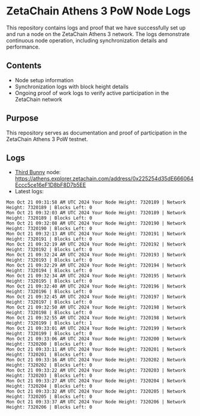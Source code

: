 # ZetaChain Athens 3 PoW Node Logs
This repository contains logs and proof that we have successfully set up and run a node on the ZetaChain Athens 3 network. The logs demonstrate continuous node operation, including synchronization details and performance.

## Contents
- Node setup information
- Synchronization logs with block height details
- Ongoing proof of work logs to verify active participation in the ZetaChain network

## Purpose
This repository serves as documentation and proof of participation in the ZetaChain Athens 3 PoW testnet.

## Logs

- [Third Bunny](https://thirdbunny.xyz/) node: https://athens.explorer.zetachain.com/address/0x225254d35dE666064Eccc5ce16eF1D8bF8D7b5EE
- Latest logs:
```
Mon Oct 21 09:31:58 AM UTC 2024 Your Node Height: 7320189 | Network Height: 7320189 | Blocks Left: 0
Mon Oct 21 09:32:03 AM UTC 2024 Your Node Height: 7320189 | Network Height: 7320189 | Blocks Left: 0
Mon Oct 21 09:32:08 AM UTC 2024 Your Node Height: 7320190 | Network Height: 7320190 | Blocks Left: 0
Mon Oct 21 09:32:13 AM UTC 2024 Your Node Height: 7320191 | Network Height: 7320191 | Blocks Left: 0
Mon Oct 21 09:32:19 AM UTC 2024 Your Node Height: 7320192 | Network Height: 7320192 | Blocks Left: 0
Mon Oct 21 09:32:24 AM UTC 2024 Your Node Height: 7320193 | Network Height: 7320193 | Blocks Left: 0
Mon Oct 21 09:32:29 AM UTC 2024 Your Node Height: 7320194 | Network Height: 7320194 | Blocks Left: 0
Mon Oct 21 09:32:34 AM UTC 2024 Your Node Height: 7320195 | Network Height: 7320195 | Blocks Left: 0
Mon Oct 21 09:32:40 AM UTC 2024 Your Node Height: 7320196 | Network Height: 7320196 | Blocks Left: 0
Mon Oct 21 09:32:45 AM UTC 2024 Your Node Height: 7320197 | Network Height: 7320197 | Blocks Left: 0
Mon Oct 21 09:32:50 AM UTC 2024 Your Node Height: 7320198 | Network Height: 7320198 | Blocks Left: 0
Mon Oct 21 09:32:55 AM UTC 2024 Your Node Height: 7320198 | Network Height: 7320199 | Blocks Left: 1
Mon Oct 21 09:33:01 AM UTC 2024 Your Node Height: 7320199 | Network Height: 7320199 | Blocks Left: 0
Mon Oct 21 09:33:06 AM UTC 2024 Your Node Height: 7320200 | Network Height: 7320200 | Blocks Left: 0
Mon Oct 21 09:33:11 AM UTC 2024 Your Node Height: 7320201 | Network Height: 7320201 | Blocks Left: 0
Mon Oct 21 09:33:16 AM UTC 2024 Your Node Height: 7320202 | Network Height: 7320202 | Blocks Left: 0
Mon Oct 21 09:33:22 AM UTC 2024 Your Node Height: 7320203 | Network Height: 7320203 | Blocks Left: 0
Mon Oct 21 09:33:27 AM UTC 2024 Your Node Height: 7320204 | Network Height: 7320204 | Blocks Left: 0
Mon Oct 21 09:33:32 AM UTC 2024 Your Node Height: 7320205 | Network Height: 7320205 | Blocks Left: 0
Mon Oct 21 09:33:37 AM UTC 2024 Your Node Height: 7320206 | Network Height: 7320206 | Blocks Left: 0
```
